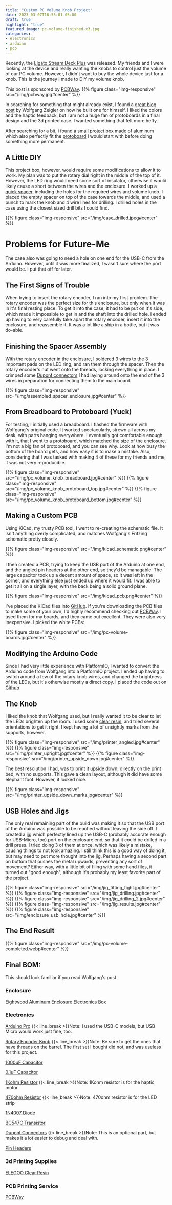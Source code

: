 ```yaml
---
title: "Custom PC Volume Knob Project"
date: 2023-03-07T16:55:01-05:00
draft: true
highlight: "true"
featured_image: pc-volume-finished-x3.jpg
categories:
- electronics
- arduino
- pcb
---
```


Recently, the [Elgato Stream Deck Plus](https://www.elgato.com/en/stream-deck-plus) was released. My friends and I were looking at the device and really wanting the knobs to control just the volume of our PC volume. However, I didn't want to buy the whole device just for a knob. This is the journey I made to DIY my volume knob.

<!-- more -->

This post is sponsored by [PCBWay](https://www.pcbway.com).
{{% figure class="img-responsive" src="/img/pcbway.jpg#center" %}}


In searching for something that might already exist, I found a [great blog post](https://wolfgang-ziegler.com/blog/pc-volume-control) by Wolfgang Zeigler on how he built one for himself. I liked the colors and the haptic feedback, but I am not a huge fan of protoboards in a final design and the 3d printed case. I wanted something that felt more hefty.

After searching for a bit, i found a [small project box](https://www.amazon.com/Eightwood-Aluminum-Enclosure-Electronic-Project/dp/B0107WUB22) made of aluminum which also perfectly fit the [protoboard](https://www.amazon.com/gp/product/B07JDH5HWH) I would start with before doing something more permanent. 

## A Little DIY

This project box, however, would require some modifications to allow it to work. My plan was to put the rotary dial right in the middle of the top of it. However, the LED ring would need some sort of insulator, otherwise it would likely cause a short between the wires and the enclosure. I worked up a [quick spacer](https://www.printables.com/model/418019), including the holes for the required wires and volume knob. I placed the empty spacer on top of the case towards the middle, and used a punch to mark the knob and 4 wire lines for drilling. I drilled holes in the case using the closest sized drill bits I could find.

{{% figure class="img-responsive" src="/img/case_drilled.jpeg#center" %}}

# Problems for Future-Me

The case also was going to need a hole on one end for the USB-C from the Arduino. However, until it was more finalized, I wasn't sure where the port would be. I put that off for later.

## The First Signs of Trouble

When trying to insert the rotary encoder, I ran into my first problem. The rotary encoder was the perfect size for this enclosure, but only when it was in it's final resting place. To get it into the case, it had to be put on it's side, which made it impossible to get in and the shaft into the drilled hole. I ended up having to very carefully take apart the rotary encoder, insert it into the enclosure, and reassemble it. It was a lot like a ship in a bottle, but it was do-able.

## Finishing the Spacer Assembly

With the rotary encoder in the enclosure, I soldered 3 wires to the 3 important pads on the LED ring, and ran them through the spacer. Then the rotary encoder's nut went onto the threads, locking everything in place. I crimped some [Dupont connectors](https://www.amazon.com/gp/product/B01M7V1X88) I had laying around onto the end of the 3 wires in preparation for connecting them to the main board.

{{% figure class="img-responsive" src="/img/assembled_spacer_enclosure.jpg#center" %}}

## From Breadboard to Protoboard (Yuck)

For testing, I initially used a breadboard. I flashed the firmware with Wolfgang's original code. It worked spectacularly, strewn all across my desk, with parts hanging everywhere. I eventually got comfortable enough with it, that I went to a protoboard, which matched the size of the enclosure. I'm not a big fan of protoboard, and you can see why. Look at how busy the bottom of the board gets, and how easy it is to make a mistake. Also, considering that I was tasked with making 4 of these for my friends and me, it was not very reproducible. 

{{% figure class="img-responsive" src="/img/pc_volume_knob_breadboard.jpg#center" %}}
{{% figure class="img-responsive" src="/img/pc_volume_knob_protoboard_top.jpg#center" %}}
{{% figure class="img-responsive" src="/img/pc_volume_knob_protoboard_bottom.jpg#center" %}}

## Making a Custom PCB

Using KiCad, my trusty PCB tool, I went to re-creating the schematic file.  It isn't anything overly complicated, and matches Wolfgang's Fritzing schematic pretty closely. 

{{% figure class="img-responsive" src="/img/kicad_schematic.png#center" %}}

I then created a PCB, trying to keep the USB port of the Arduino at one end, and the angled pin headers at the other end, so they'd be managable. The large capacitor took up a decent amount of space, so it was left in the corner, and everything else just ended up where it would fit. I was able to get it all on a single layer, with the back being a solid ground plane.

{{% figure class="img-responsive" src="/img/kicad_pcb.png#center" %}}

I've placed the KiCad files into [GitHub](https://github.com/mandreko/PC_Volume_Knob_PCB). If you're downloading the PCB files to make some of your own, I'd highly recommend checking out [PCBWay](https://www.pcbway.com/). I used them for my boards, and they came out excellent. They were also very inexpensive. I picked the white PCBs:

{{% figure class="img-responsive" src="/img/pc-volume-boards.jpg#center" %}}

## Modifying the Arduino Code

Since I had very little experience with PlatformIO, I wanted to convert the Arduino code from Wolfgang into a PlatformIO project. I ended up having to switch around a few of the rotary knob wires, and changed the brightness of the LEDs, but it's otherwise mostly a direct copy. I placed the code out on [Github](https://github.com/mandreko/PC_Volume_Knob_Arduino)

## The Knob

I liked the knob that Wolfgang used, but I really wanted it to be clear to let the LEDs brighten up the room. I used some [clear resin](https://www.amazon.com/gp/product/B07Z97FX4N), and tried several orientations to get it right. I kept having a lot of unsightly marks from the supports, however.

{{% figure class="img-responsive" src="/img/printer_angled.jpg#center" %}}
{{% figure class="img-responsive" src="/img/printer_upright.jpg#center" %}}
{{% figure class="img-responsive" src="/img/printer_upside_down.jpg#center" %}}

The best resolution I had, was to print it upside down, directly on the print bed, with no supports. This gave a clean layout, although it did have some elephant foot. However, it looked nice. 

{{% figure class="img-responsive" src="/img/printer_upside_down_marks.jpg#center" %}}

## USB Holes and Jigs

The only real remaining part of the build was making it so that the USB port of the Arduino was possible to be reached without leaving the side off. I created a [jig](https://www.printables.com/model/418072) which perfectly lined up the USB-C (probably accurate enough for USB-Micro, too) port on the enclosure end, so that it could be drilled in a drill press. I tried doing 3 of them at once, which was likely a mistake, causing things to not look amazing. I still think this is a good way of doing it, but may need to put more thought into the jig. Perhaps having a second part on bottom that pushes the metal upwards, preventing any sort of movement? Either way, with a little bit of filing with some hand files, it turned out "good enough", although it's probably my least favorite part of the project.

{{% figure class="img-responsive" src="/img/jig_fitting_tight.jpg#center" %}}
{{% figure class="img-responsive" src="/img/jig_drilling.jpg#center" %}}
{{% figure class="img-responsive" src="/img/jig_drilling_2.jpg#center" %}}
{{% figure class="img-responsive" src="/img/jig_results.jpg#center" %}}
{{% figure class="img-responsive" src="/img/enclosure_usb_hole.jpg#center" %}}

## The End Result

{{% figure class="img-responsive" src="/img/pc-volume-completed.webp#center" %}}


## Final BOM:

This should look familiar if you read Wolfgang's post

### Enclosure
[Eightwood Aluminum Enclosure Electronics Box](https://www.amazon.com/Eightwood-Aluminum-Enclosure-Electronic-Project/dp/B0107WUB22)

### Electronics
[Arduino Pro](https://www.aliexpress.us/item/3256803436099564.html)
{{< line_break >}}Note: I used the USB-C models, but USB Micro would work just fine, too.

[Rotary Encoder Knob](https://www.amazon.com/gp/product/B06XQTHDRR)
{{< line_break >}}Note: Be sure to get the ones that have threads on the barrel. The first set I bought did not, and was useless for this project.

[1000uF Capacitor](https://www.mouser.com/ProductDetail/667-ECA-1CM102B)

[0.1uF Capacitor](https://www.mouser.com/ProductDetail/594-K104Z15Y5VF5TL2)

[1Kohm Resistor](https://www.mouser.com/ProductDetail/281-1.0K-RC)
{{< line_break >}}Note: 1Kohm resistor is for the haptic motor

[470ohm Resistor](https://www.mouser.com/ProductDetail/281-470-RC)
{{< line_break >}}Note: 470ohm resistor is for the LED strip

[1N4007 Diode](https://www.mouser.com/ProductDetail/583-RL1N4007-T)

[BC547C Transistor](https://www.mouser.com/ProductDetail/512-BC547CTFR)

[Dupont Connectors](https://www.amazon.com/gp/product/B01M7V1X88)
{{< line_break >}}Note: This is an optional part, but makes it a lot easier to debug and deal with.

[Pin Headers](https://www.amazon.com/gp/product/B0979568B3)

### 3d Printing Supplies
[ELEGOO Clear Resin](https://www.amazon.com/gp/product/B07Z97FX4N)

### PCB Printing Service
[PCBWay](https://www.pcbway.com/)

